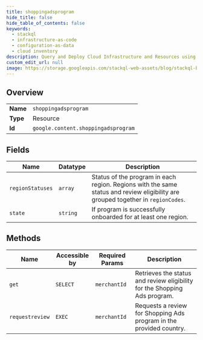 ```yaml
---
title: shoppingadsprogram
hide_title: false
hide_table_of_contents: false
keywords:
  - stackql
  - infrastructure-as-code
  - configuration-as-data
  - cloud inventory
description: Query and Deploy Cloud Infrastructure and Resources using SQL
custom_edit_url: null
image: https://storage.googleapis.com/stackql-web-assets/blog/stackql-blog-post-featured-image.png
---
```

  
    

## Overview
<table><tbody>
<tr><td><b>Name</b></td><td><code>shoppingadsprogram</code></td></tr>
<tr><td><b>Type</b></td><td>Resource</td></tr>
<tr><td><b>Id</b></td><td><code>google.content.shoppingadsprogram</code></td></tr>
</tbody></table>

## Fields
| Name | Datatype | Description |
| ---- | -------- | ----------- |
| `regionStatuses` | `array` | Status of the program in each region. Regions with the same status and review eligibility are grouped together in `regionCodes`. |
| `state` | `string` | If program is successfully onboarded for at least one region. |
## Methods
| Name | Accessible by | Required Params | Description |
| ---- | ------------- | --------------- | ----------- |
| `get` | `SELECT` | `merchantId` | Retrieves the status and review eligibility for the Shopping Ads program. |
| `requestreview` | `EXEC` | `merchantId` | Requests a review for Shopping Ads program in the provided country. |
